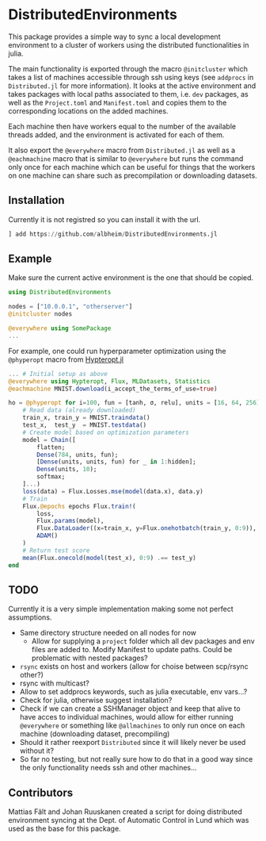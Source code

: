 # DistributedEnvironments

This package provides a simple way to sync a local development environment to a cluster of workers using the distributed functionalities in julia. 

The main functionality is exported through the macro `@initcluster` which takes a list of machines accessible through ssh using keys (see `addprocs` in `Distributed.jl` for more information).
It looks at the active environment and takes packages with local paths associated to them, i.e. `dev` packages,
as well as the `Project.toml` and `Manifest.toml` and copies them to the corresponding locations on the added machines.

Each machine then have workers equal to the number of the available threads added, and the environment is activated for each of them. 

It also export the `@everywhere` macro from `Distributed.jl` as well as a `@eachmachine` macro that is similar to `@everywhere` but runs
the command only once for each machine which can be useful for things that the workers on one machine can share such as precompilation or
downloading datasets.

## Installation

Currently it is not registred so you can install it with the url.
```julia
] add https://github.com/albheim/DistributedEnvironments.jl
```

## Example

Make sure the current active environment is the one that should be copied.

```julia
using DistributedEnvironments

nodes = ["10.0.0.1", "otherserver"]
@initcluster nodes

@everywhere using SomePackage
...
```

For example, one could run hyperparameter optimization using the `@phyperopt` macro from [Hypteropt.jl](https://github.com/baggepinnen/Hyperopt.jl)
```julia
... # Initial setup as above
@everywhere using Hypteropt, Flux, MLDatasets, Statistics
@eachmachine MNIST.download(i_accept_the_terms_of_use=true)

ho = @phyperopt for i=100, fun = [tanh, σ, relu], units = [16, 64, 256], hidden = 1:5, epochs = 1:7
    # Read data (already downloaded)
    train_x, train_y = MNIST.traindata()
    test_x,  test_y  = MNIST.testdata()
    # Create model based on optimization parameters
    model = Chain([
        flatten; 
        Dense(784, units, fun);
        [Dense(units, units, fun) for _ in 1:hidden];
        Dense(units, 10); 
        softmax;
    ]...)
    loss(data) = Flux.Losses.mse(model(data.x), data.y)
    # Train
    Flux.@epochs epochs Flux.train!(
        loss, 
        Flux.params(model), 
        Flux.DataLoader((x=train_x, y=Flux.onehotbatch(train_y, 0:9)), batchsize=16, shuffle=true), 
        ADAM()
    )
    # Return test score
    mean(Flux.onecold(model(test_x), 0:9) .== test_y)
end
```

## TODO

Currently it is a very simple implementation making some not perfect assumptions.

* Same directory structure needed on all nodes for now
    * Allow for supplying a `project` folder which all dev packages and env files are added to. Modify Manifest to update paths. Could be problematic with nested packages?
* `rsync` exists on host and workers (allow for choise between scp/rsync other?)
* rsync with multicast?
* Allow to set addprocs keywords, such as julia executable, env vars...?
* Check for julia, otherwise suggest installation?
* Check if we can create a SSHManager object and keep that alive to have acces to individual machines, would allow for either running `@everywhere` or something like `@allmachines` to only run once on each machine (downloading dataset, precompiling)
* Should it rather reexport `Distributed` since it will likely never be used without it?
* So far no testing, but not really sure how to do that in a good way since the only functionality needs ssh and other machines...

## Contributors

Mattias Fält and Johan Ruuskanen created a script for doing distributed environment syncing at the Dept. of Automatic Control in Lund which was used as the base for this package.

